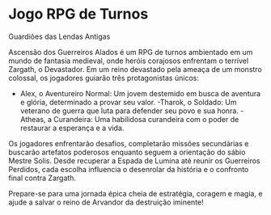 # Jogo RPG de Turnos
Guardiões das Lendas Antigas

Ascensão dos Guerreiros Alados é um RPG de turnos ambientado em um mundo de fantasia medieval, onde heróis corajosos enfrentam o terrível Zargath, o Devastador. Em um reino devastado pela ameaça de um monstro colossal, os jogadores guiarão três protagonistas únicos:

  - Alex, o Aventureiro Normal: Um jovem destemido em busca de aventura e glória, determinado a provar seu valor.
  -Tharok, o Soldado: Um veterano de guerra que luta para defender seu povo e sua honra.
  -Atheas, a Curandeira: Uma habilidosa curandeira com o poder de restaurar a esperança e a vida.

Os jogadores enfrentarão desafios, completarão missões secundárias e buscarão artefatos poderosos enquanto seguem a orientação do sábio Mestre Solis. Desde recuperar a Espada de Lumina até reunir os Guerreiros Perdidos, cada escolha influencia o desenrolar da história e o confronto final contra Zargath.

Prepare-se para uma jornada épica cheia de estratégia, coragem e magia, e ajude a salvar o reino de Arvandor da destruição iminente!
